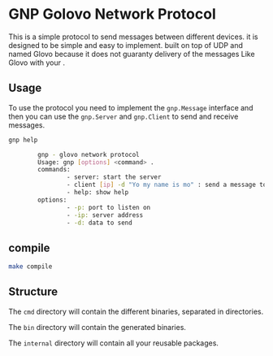 # GNP Golovo Network Protocol

This is a simple protocol to send messages between different devices. it is designed to be simple and easy to implement. built on top of UDP and named Glovo because it does not guaranty delivery of the messages Like Glovo with your .

## Usage

To use the protocol you need to implement the `gnp.Message` interface and then you can use the `gnp.Server` and `gnp.Client` to send and receive messages.

```sh
gnp help

        gnp - glovo network protocol
        Usage: gnp [options] <command> .
        commands:
                - server: start the server
                - client [ip] -d "Yo my name is mo" : send a message to the server
                - help: show help
        options:
                - -p: port to listen on
                - -ip: server address
                - -d: data to send
```

## compile

```sh
make compile
```

## Structure

The `cmd` directory will contain the different binaries, separated in directories.

The `bin` directory will contain the generated binaries.

The `internal` directory will contain all your reusable packages.

